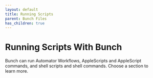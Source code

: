 ```yaml
---
layout: default
title: Running Scripts
parent: Bunch Files
has_children: true
---
```

# Running Scripts With Bunch

Bunch can run Automator Workflows, AppleScripts and AppleScript commands, and shell scripts and shell commands. Choose a section to learn more.

